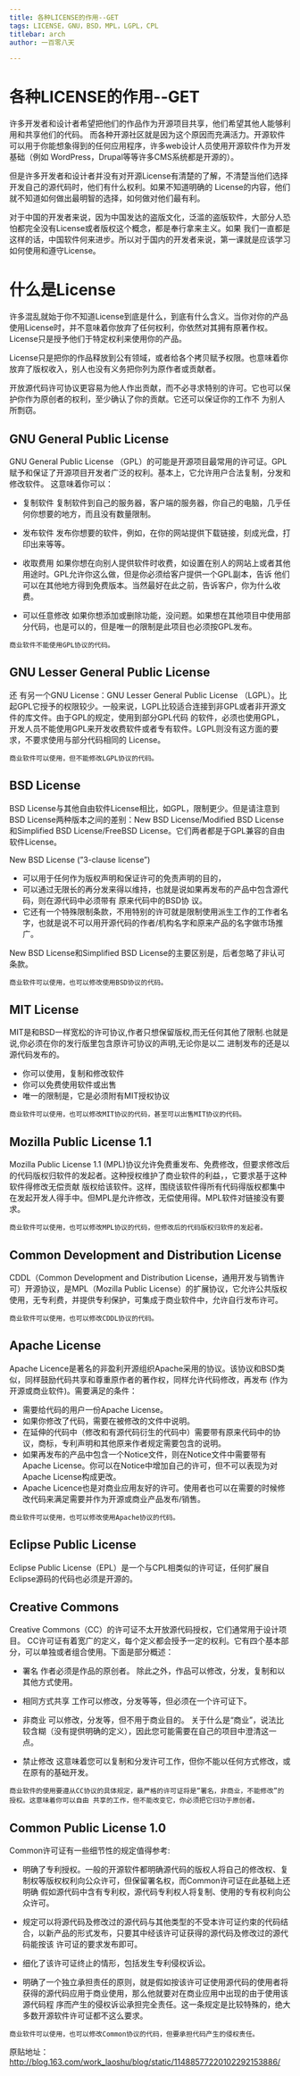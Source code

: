```yaml
---
title: 各种LICENSE的作用--GET
tags: LICENSE，GNU，BSD，MPL，LGPL，CPL
titlebar: arch
author: 一百零八天

---
```


# 各种LICENSE的作用--GET

许多开发者和设计者希望把他们的作品作为开源项目共享，他们希望其他人能够利用和共享他们的代码。 而各种开源社区就是因为这个原因而充满活力。开源软件可以用于你能想象得到的任何应用程序，许多web设计人员使用开源软件作为开发基础（例如 WordPress，Drupal等等许多CMS系统都是开源的）。

但是许多开发者和设计者并没有对开源License有清楚的了解，不清楚当他们选择开发自己的源代码时，他们有什么权利。如果不知道明确的 License的内容，他们就不知道如何做出最明智的选择，如何做对他们最有利。

对于中国的开发者来说，因为中国发达的盗版文化，泛滥的盗版软件，大部分人恐怕都完全没有License或者版权这个概念，都是奉行拿来主义。如果 我们一直都是这样的话，中国软件何来进步。所以对于国内的开发者来说，第一课就是应该学习如何使用和遵守License。

# 什么是License
许多混乱就始于你不知道License到底是什么，到底有什么含义。当你对你的产品使用License时，并不意味着你放弃了任何权利，你依然对其拥有原著作权。License只是授予他们于特定权利来使用你的产品。

License只是把你的作品释放到公有领域，或者给各个拷贝赋予权限。也意味着你放弃了版权收入，别人也没有义务把你列为原作者或贡献者。

开放源代码许可协议更容易为他人作出贡献，而不必寻求特别的许可。它也可以保护你作为原创者的权利，至少确认了你的贡献。它还可以保证你的工作不 为别人所剽窃。

 

## GNU General Public License
GNU General Public License （GPL）的可能是开源项目最常用的许可证。GPL赋予和保证了开源项目开发者广泛的权利。基本上，它允许用户合法复制，分发和修改软件。 这意味着你可以：

- 复制软件
复制软件到自己的服务器，客户端的服务器，你自己的电脑，几乎任何你想要的地方，而且没有数量限制。

- 发布软件
发布你想要的软件，例如，在你的网站提供下载链接，刻成光盘，打印出来等等。

- 收取费用
如果你想在向别人提供软件时收费，如设置在别人的网站上或者其他用途时。GPL允许你这么做，但是你必须给客户提供一个GPL副本，告诉 他们可以在其他地方得到免费版本。当然最好在此之前，告诉客户，你为什么收费。

- 可以任意修改
如果你想添加或删除功能，没问题。如果想在其他项目中使用部分代码，也是可以的，但是唯一的限制是此项目也必须按GPL发布。

`商业软件不能使用GPL协议的代码。`

 

## GNU Lesser General Public License
还 有另一个GNU License：GNU Lesser General Public License （LGPL）。比起GPL它授予的权限较少。一般来说，LGPL比较适合连接到非GPL或者非开源文件的库文件。由于GPL的规定，使用到部分GPL代码 的软件，必须也使用GPL，开发人员不能使用GPL来开发收费软件或者专有软件。LGPL则没有这方面的要求，不要求使用与部分代码相同的 License。

`商业软件可以使用，但不能修改LGPL协议的代码。`


## BSD License
BSD License与其他自由软件License相比，如GPL，限制更少。但是请注意到BSD License两种版本之间的差别：New BSD License/Modified BSD License 和Simplified BSD License/FreeBSD License。它们两者都是于GPL兼容的自由软件License。

New BSD License (”3-clause license”) 
- 可以用于任何作为版权声明和保证许可的免责声明的目的，
- 可以通过无限长的再分发来得以维持，也就是说如果再发布的产品中包含源代码，则在源代码中必须带有 原来代码中的BSD协 议。
- 它还有一个特殊限制条款，不用特别的许可就是限制使用派生工作的工作者名字，也就是说不可以用开源代码的作者/机构名字和原来产品的名字做市场推广。

New BSD License和Simplified BSD License的主要区别是，后者忽略了非认可条款。

`商业软件可以使用，也可以修改使用BSD协议的代码。`

## MIT License
MIT是和BSD一样宽松的许可协议,作者只想保留版权,而无任何其他了限制.也就是说,你必须在你的发行版里包含原许可协议的声明,无论你是以二 进制发布的还是以源代码发布的。

- 你可以使用，复制和修改软件
- 你可以免费使用软件或出售
- 唯一的限制是，它是必须附有MIT授权协议

`商业软件可以使用，也可以修改MIT协议的代码，甚至可以出售MIT协议的代码。`

## Mozilla Public License 1.1
Mozilla Public License 1.1 (MPL)协议允许免费重发布、免费修改，但要求修改后的代码版权归软件的发起者。这种授权维护了商业软件的利益，，它要求基于这种软件得修改无偿贡献 版权给该软件。这样，围绕该软件得所有代码得版权都集中在发起开发人得手中。但MPL是允许修改，无偿使用得。MPL软件对链接没有要求。

`商业软件可以使用，也可以修改MPL协议的代码，但修改后的代码版权归软件的发起者。`

## Common Development and Distribution License
CDDL（Common Development and Distribution License，通用开发与销售许可）开源协议，是MPL（Mozilla Public License）的扩展协议，它允许公共版权使用，无专利费，并提供专利保护，可集成于商业软件中，允许自行发布许可。


`商业软件可以使用，也可以修改CDDL协议的代码。`

## Apache License
Apache Licence是著名的非盈利开源组织Apache采用的协议。该协议和BSD类似，同样鼓励代码共享和尊重原作者的著作权，同样允许代码修改，再发布 (作为开源或商业软件)。需要满足的条件：

- 需要给代码的用户一份Apache License。
- 如果你修改了代码，需要在被修改的文件中说明。
- 在延伸的代码中（修改和有源代码衍生的代码中）需要带有原来代码中的协议，商标，专利声明和其他原来作者规定需要包含的说明。
- 如果再发布的产品中包含一个Notice文件，则在Notice文件中需要带有Apache License。你可以在Notice中增加自己的许可，但不可以表现为对Apache License构成更改。
- Apache Licence也是对商业应用友好的许可。使用者也可以在需要的时候修改代码来满足需要并作为开源或商业产品发布/销售。

 

`商业软件可以使用，也可以修改使用Apache协议的代码。`

## Eclipse Public License
Eclipse Public License（EPL）是一个与CPL相类似的许可证，任何扩展自Eclipse源码的代码也必须是开源的。

 
## Creative Commons
Creative Commons（CC）的许可证不太开放源代码授权，它们通常用于设计项目。 CC许可证有着宽广的定义，每个定义都会授予一定的权利。它有四个基本部分，可以单独或者组合使用。下面是部分概述：

- 署名
作者必须是作品的原创者。 除此之外，作品可以修改，分发，复制和以其他方式使用。

- 相同方式共享
工作可以修改，分发等等，但必须在一个许可证下。

- 非商业
可以修改，分发等，但不用于商业目的。 关于什么是“商业”，说法比较含糊（没有提供明确的定义），因此您可能需要在自己的项目中澄清这一点。

- 禁止修改
这意味着您可以复制和分发许可工作，但你不能以任何方式修改，或在原有的基础开发。

`商业软件的使用要遵从CC协议的具体规定，最严格的许可证将是“署名，非商业，不能修改”的授权。这意味着你可以自由 共享的工作，但不能改变它，你必须把它归功于原创者。`

## Common Public License 1.0

Common许可证有一些细节性的规定值得参考:

- 明确了专利授权。一般的开源软件都明确源代码的版权人将自己的修改权、复制权等版权权利向公众许可，但保留署名权，而Common许可证在此基础上还明确 假如源代码中含有专利权，源代码专利权人将复制、使用的专有权利向公众许可。

- 规定可以将源代码及修改过的源代码与其他类型的不受本许可证约束的代码结合，以新产品的形式发布，只要其中经该许可证获得的源代码及修改过的源代码能按该 许可证的要求发布即可。

- 细化了该许可证终止的情形，包括发生专利侵权诉讼。
- 明确了一个独立承担责任的原则，就是假如按该许可证使用源代码的使用者将获得的源代码应用于商业使用，那么他就要对在商业应用中出现的由于使用该源代码程 序而产生的侵权诉讼承担完全责任。这一条规定是比较特殊的，绝大多数开源软件许可证都不这么要求。

`商业软件可以使用，也可以修改Common协议的代码，但要承担代码产生的侵权责任。`


原贴地址：http://blog.163.com/work_laoshu/blog/static/11488577220102292153886/

